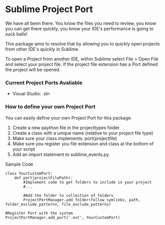 Sublime Project Port
====================

We have all been there. You know the files you need to review, you know you can get there quickly, you know your IDE's performance is going to suck balls!

This package aims to resolve that by allowing you to quickly open projects from other IDE's quickly in Sublime.

To open a Project from another IDE, within Sublime select File > Open File and select your project file. If the project file extension has a Port defined the project will be opened.

### Current Project Ports Avaliable
- Visual Studio: .sln

### How to define your own Project Port
You can easily define your own Project Port for this package.

1. Create a new paython file in the projecttypes folder
2. Create a class with a unique name (relative to your project file type)
3. Make sure your class implements: port(projectfile) 
4. Make sure you register you file extension and class at the bottom of your script
5. Add an import statement to sublime_events.py

Sample Code

    class YourCustomPort:	
        def port(projectFilePath):
            #Implement code to get folders to include in your project
            #...
            
            #Add the folder to collection of folders
            ProjectPortManager.add_folder(follow_symlinks, path, folder_exclude_patterns, file_exclude_patterns)
    
    #Register Port with the system
    ProjectPortManager.add_port('.ext', YourCustomPort)





